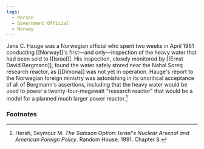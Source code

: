 ```yaml
---
tags:
  - Person
  - Government Official
  - Norway
---
```

Jens C. Hauge was a Norwegian official who spent two weeks in April 1961 conducting [[Norway]]'s first—and only—inspection of the heavy water that had been sold to [[Israel]]. His inspection, closely monitored by [[Ernst David Bergmann]], found the water safely stored near the Nahal Soreq research reactor, as [[Dimona]] was not yet in operation. Hauge's report to the Norwegian foreign ministry was astonishing in its uncritical acceptance of all of Bergmann's assertions, including that the heavy water would be used to power a twenty-four-megawatt "research reactor" that would be a model for a planned much larger power reactor.[^1]

### Footnotes

[^1]: Hersh, Seymour M. *The Samson Option: Israel's Nuclear Arsenal and American Foreign Policy*. Random House, 1991. Chapter 8.
